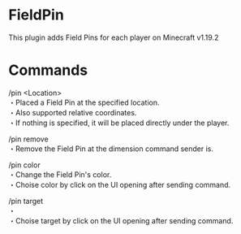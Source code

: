 # FieldPin
This plugin adds Field Pins for each player on Minecraft v1.19.2

# Commands
/pin \<Location\>  
・Placed a Field Pin at the specified location.  
・Also supported relative coordinates.  
・If nothing is specified, it will be placed directly under the player.  

/pin remove  
・Remove the Field Pin at the dimension command sender is.  

/pin color  
・Change the Field Pin's color.  
・Choise color by click on the UI opening after sending command.  

/pin target  
・  
・Choise target by click on the UI opening after sending command.  
